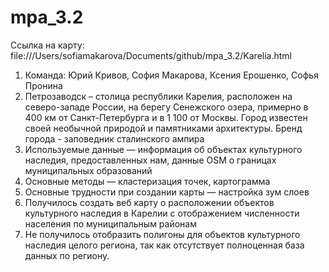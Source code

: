 # mpa_3.2
Ссылка на карту: file:///Users/sofiamakarova/Documents/github/mpa_3.2/Karelia.html
1. Команда: Юрий Кривов, София Макарова, Ксения Ерошенко, Софья Пронина
2. Петрозаводск – столица республики Карелия, расположен на северо-западе России, на берегу Сенежского озера, примерно в 400 км от Санкт-Петербурга и в 1 100 от Москвы. Город известен своей необычной природой и памятниками архитектуры. Бренд города - заповедник сталинского ампира
3. Используемые данные — информация об объектах культурного наследия, предоставленных нам, данные OSM о границах муниципальных образований
4. Основные методы — кластеризация точек, картограмма
5. Основные трудности при создании карты — настройка зум слоев
6. Получилось создать веб карту о расположении объектов культурного наследия в Карелии с отображением численности населения по муниципальным районам
7. Не получилось отобразить полигоны для объектов культурного наследия целого региона, так как отсутствует полноценная база данных по региону.
 
